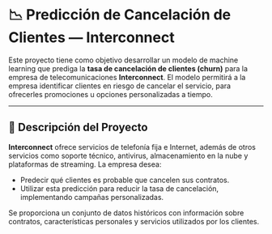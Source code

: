 # 📉 Predicción de Cancelación de Clientes — Interconnect

Este proyecto tiene como objetivo desarrollar un modelo de machine learning que prediga la **tasa de cancelación de clientes (churn)** para la empresa de telecomunicaciones **Interconnect**. El modelo permitirá a la empresa identificar clientes en riesgo de cancelar el servicio, para ofrecerles promociones u opciones personalizadas a tiempo.

---

## 🧾 Descripción del Proyecto

**Interconnect** ofrece servicios de telefonía fija e Internet, además de otros servicios como soporte técnico, antivirus, almacenamiento en la nube y plataformas de streaming. La empresa desea:

- Predecir qué clientes es probable que cancelen sus contratos.
- Utilizar esta predicción para reducir la tasa de cancelación, implementando campañas personalizadas.

Se proporciona un conjunto de datos históricos con información sobre contratos, características personales y servicios utilizados por los clientes.
